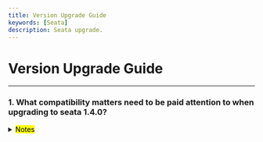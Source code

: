 ```yaml
---
title: Version Upgrade Guide
keywords: [Seata]
description: Seata upgrade.
---
```


# Version Upgrade Guide

------
<h3>1. What compatibility matters need to be paid attention to when upgrading to seata 1.4.0? </h3>
<details>
   <summary><mark>Notes</mark></summary>


1. The Redis data of version 1.3 and 1.4 are incompatible. Since the Redis mode reconstructs the data storage structure into hash, users who upgrade from 1.3 to 1.4 need to wait for all transactions to run completely before iterating.
       

</details>
